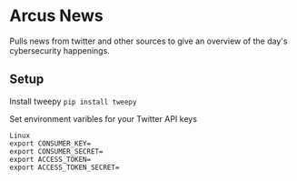 # Arcus News
Pulls news from twitter and other sources to give an overview of the day's 
cybersecurity happenings.

## Setup
Install tweepy
`pip install tweepy`

Set environment varibles for your Twitter API keys

```
Linux
export CONSUMER_KEY=
export CONSUMER_SECRET=
export ACCESS_TOKEN=
export ACCESS_TOKEN_SECRET= 
```